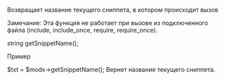Возвращает название текущего сниппета, в котором происходит вызов

Замечание: Эта функция не работает при вызове из подключенного файла (include, include_once, require, require_once).

string getSnippetName();

Пример

$txt = $modx->getSnippetName();
Вернет название текущего сниппета.